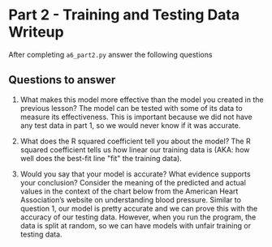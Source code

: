 # Part 2 - Training and Testing Data Writeup

After completing `a6_part2.py` answer the following questions

## Questions to answer

1. What makes this model more effective than the model you created in the previous lesson?
The model can be tested with some of its data to measure its effectiveness. This is important because we did not have any test data in part 1, so we would never know if it was accurate.

2. What does the R squared coefficient tell you about the model?
The R squared coefficient tells us how linear our training data is (AKA: how well does the best-fit line "fit" the training data).

3. Would you say that your model is accurate? What evidence supports your conclusion? Consider the meaning of the predicted and actual values in the context of the chart below from the American Heart Association’s website on understanding blood pressure.
Similar to question 1, our model is pretty accurate and we can prove this with the accuracy of our testing data. However, when you run the program, the data is split at random, so we can have models with unfair training or testing data.
